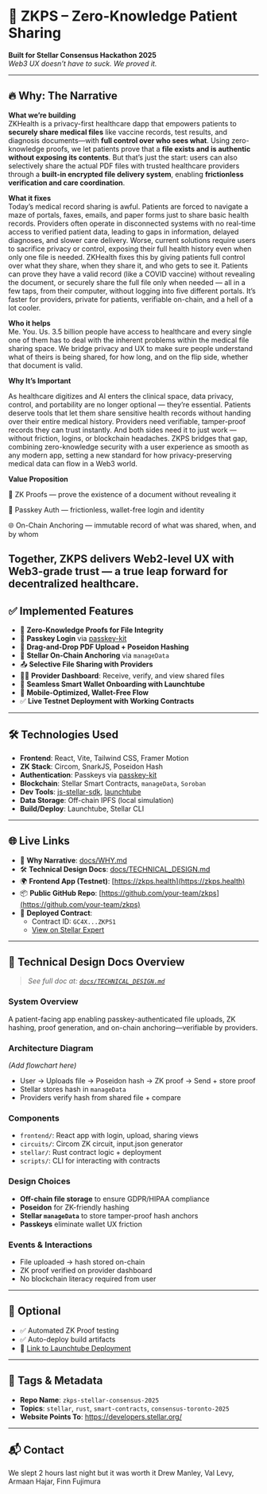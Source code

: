 # 🧬 ZKPS – Zero-Knowledge Patient Sharing  
**Built for Stellar Consensus Hackathon 2025**  
_Web3 UX doesn’t have to suck. We proved it._

---

## 🔥 Why: The Narrative

**What we’re building**  
ZKHealth is a privacy-first healthcare dapp that empowers patients to **securely share medical files** like vaccine records, test results, and diagnosis documents—with **full control over who sees what**. Using zero-knowledge proofs, we let patients prove that a **file exists and is authentic without exposing its contents**. But that’s just the start: users can also selectively share the actual PDF files with trusted healthcare providers through a **built-in encrypted file delivery system**, enabling **frictionless verification and care coordination**.

**What it fixes**  
Today’s medical record sharing is awful. Patients are forced to navigate a maze of portals, faxes, emails, and paper forms just to share basic health records. Providers often operate in disconnected systems with no real-time access to verified patient data, leading to gaps in information, delayed diagnoses, and slower care delivery. Worse, current solutions require users to sacrifice privacy or control, exposing their full health history even when only one file is needed. ZKHealth fixes this by giving patients full control over what they share, when they share it, and who gets to see it. Patients can prove they have a valid record (like a COVID vaccine) without revealing the document, or securely share the full file only when needed — all in a few taps, from their computer, without logging into five different portals. It’s faster for providers, private for patients, verifiable on-chain, and a hell of a lot cooler.

**Who it helps**  
Me. You. Us. 3.5 billion people have access to healthcare and every single one of them has to deal with the inherent problems within the medical file sharing space. We bridge privacy and UX to make sure people understand what of theirs is being shared, for how long, and on the flip side, whether that document is valid.

**Why It’s Important**

As healthcare digitizes and AI enters the clinical space, data privacy, control, and portability are no longer optional — they’re essential. Patients deserve tools that let them share sensitive health records without handing over their entire medical history. Providers need verifiable, tamper-proof records they can trust instantly. And both sides need it to just work — without friction, logins, or blockchain headaches. ZKPS bridges that gap, combining zero-knowledge security with a user experience as smooth as any modern app, setting a new standard for how privacy-preserving medical data can flow in a Web3 world.

**Value Proposition**

🧠 ZK Proofs — prove the existence of a document without revealing it

🪪 Passkey Auth — frictionless, wallet-free login and identity

🌐 On-Chain Anchoring — immutable record of what was shared, when, and by whom

Together, ZKPS delivers Web2-level UX with Web3-grade trust — a true leap forward for decentralized healthcare.
---

## ✅ Implemented Features

- 🔐 **Zero-Knowledge Proofs for File Integrity**  
- 👤 **Passkey Login** via [passkey-kit](https://github.com/kalepail/passkey-kit)  
- 📁 **Drag-and-Drop PDF Upload + Poseidon Hashing**  
- 🚀 **Stellar On-Chain Anchoring** via `manageData`  
- 📤 **Selective File Sharing with Providers**  
- 🧑‍⚕️ **Provider Dashboard**: Receive, verify, and view shared files  
- 🌉 **Seamless Smart Wallet Onboarding with Launchtube**  
- 📲 **Mobile-Optimized, Wallet-Free Flow**  
- ✅ **Live Testnet Deployment with Working Contracts**

---

## 🛠 Technologies Used

- **Frontend**: React, Vite, Tailwind CSS, Framer Motion  
- **ZK Stack**: Circom, SnarkJS, Poseidon Hash  
- **Authentication**: Passkeys via [passkey-kit](https://github.com/kalepail/passkey-kit)  
- **Blockchain**: Stellar Smart Contracts, `manageData`, `Soroban`  
- **Dev Tools**: [js-stellar-sdk](https://github.com/stellar/js-stellar-sdk), [launchtube](https://github.com/stellar/launchtube)  
- **Data Storage**: Off-chain IPFS (local simulation)  
- **Build/Deploy**: Launchtube, Stellar CLI

---

## 🌐 Live Links

- 🧭 **Why Narrative**: [docs/WHY.md](https://github.com/your-team/zkps/docs/WHY.md)  
- 🛠 **Technical Design Docs**: [docs/TECHNICAL_DESIGN.md](https://github.com/your-team/zkps/docs/TECHNICAL_DESIGN.md)  
- 🌍 **Frontend App (Testnet)**: [https://zkps.health](https://zkps.health)  
- 📦 **Public GitHub Repo**: [https://github.com/your-team/zkps](https://github.com/your-team/zkps)  
- 🧾 **Deployed Contract**:  
  - Contract ID: `GC4X...ZKPS1`  
  - [View on Stellar Expert](https://stellar.expert/explorer/testnet/account/GC4X...ZKPS1)

---

## 📄 Technical Design Docs Overview

> _See full doc at: [`docs/TECHNICAL_DESIGN.md`](https://github.com/your-team/zkps/docs/TECHNICAL_DESIGN.md)_

### System Overview  
A patient-facing app enabling passkey-authenticated file uploads, ZK hashing, proof generation, and on-chain anchoring—verifiable by providers.

### Architecture Diagram  
_(Add flowchart here)_  
- User → Uploads file → Poseidon hash → ZK proof → Send + store proof  
- Stellar stores hash in `manageData`  
- Providers verify hash from shared file + compare

### Components  
- `frontend/`: React app with login, upload, sharing views  
- `circuits/`: Circom ZK circuit, input.json generator  
- `stellar/`: Rust contract logic + deployment  
- `scripts/`: CLI for interacting with contracts

### Design Choices  
- **Off-chain file storage** to ensure GDPR/HIPAA compliance  
- **Poseidon** for ZK-friendly hashing  
- **Stellar `manageData`** to store tamper-proof hash anchors  
- **Passkeys** eliminate wallet UX friction

### Events & Interactions  
- File uploaded → hash stored on-chain  
- ZK proof verified on provider dashboard  
- No blockchain literacy required from user

---

## 🧪 Optional

- ✅ Automated ZK Proof testing  
- ✅ Auto-deploy build artifacts  
- 🔗 [Link to Launchtube Deployment](#)

---

## 📢 Tags & Metadata

- **Repo Name**: `zkps-stellar-consensus-2025`  
- **Topics**: `stellar`, `rust`, `smart-contracts`, `consensus-toronto-2025`  
- **Website Points To**: https://developers.stellar.org/

---

## 📬 Contact

We slept 2 hours last night but it was worth it
Drew Manley, Val Levy, Armaan Hajar, Finn Fujimura
